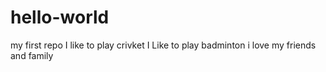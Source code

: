 # hello-world
my first repo
I like to play crivket
I Like to play badminton
i love my friends and family
